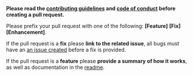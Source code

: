 **Please read the [contributing guidelines](https://github.com/dex-pump/alembic/blob/master/.github/CONTRIBUTING.md) and [code of conduct](https://github.com/dex-pump/alembic/blob/master/.github/CODE_OF_CONDUCT.md) before creating a pull request.**

Please prefix your pull request with one of the following: **[Feature]** **[Fix]** **[Enhancement]**.

If the pull request is a **fix** please **link to the related issue**, all bugs must have an [an issue created](https://github.com/dex-pump/alembic/issues/new) before a fix is provided.

If the pull request is a **feature** please **provide a summary of how it works**, as well as documentation in the [readme](https://github.com/dex-pump/alembic/blob/master/README.md).

